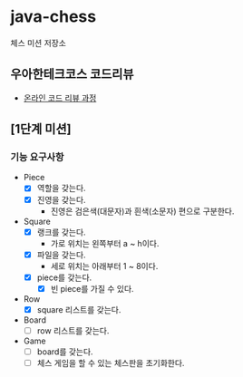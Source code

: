 # java-chess

체스 미션 저장소

## 우아한테크코스 코드리뷰

- [온라인 코드 리뷰 과정](https://github.com/woowacourse/woowacourse-docs/blob/master/maincourse/README.md)

## [1단계 미션]

### 기능 요구사항

- Piece
    - [x] 역할을 갖는다.
    - [x] 진영을 갖는다.
        - 진영은 검은색(대문자)과 흰색(소문자) 편으로 구분한다.

- Square
    - [x] 랭크를 갖는다.
        - 가로 위치는 왼쪽부터 a ~ h이다.
    - [x] 파일을 갖는다.
        - 세로 위치는 아래부터 1 ~ 8이다.
    - [x] piece를 갖는다.
        - [x] 빈 piece를 가질 수 있다.

- Row
    - [x] square 리스트를 갖는다.

- Board
    - [ ] row 리스트를 갖는다.

- Game
    - [ ] board를 갖는다.
    - [ ] 체스 게임을 할 수 있는 체스판을 초기화한다.
